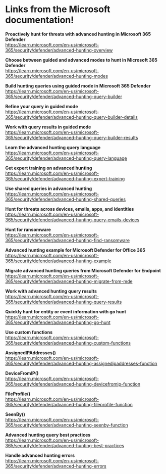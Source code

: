 # Links from the Microsoft documentation!

**Proactively hunt for threats with advanced hunting in Microsoft 365 Defender**  
https://learn.microsoft.com/en-us/microsoft-365/security/defender/advanced-hunting-overview

**Choose between guided and advanced modes to hunt in Microsoft 365 Defender**  
https://learn.microsoft.com/en-us/microsoft-365/security/defender/advanced-hunting-modes

**Build hunting queries using guided mode in Microsoft 365 Defender**  
https://learn.microsoft.com/en-us/microsoft-365/security/defender/advanced-hunting-query-builder

**Refine your query in guided mode**  
https://learn.microsoft.com/en-us/microsoft-365/security/defender/advanced-hunting-query-builder-details

**Work with query results in guided mode**  
https://learn.microsoft.com/en-us/microsoft-365/security/defender/advanced-hunting-query-builder-results

**Learn the advanced hunting query language**  
https://learn.microsoft.com/en-us/microsoft-365/security/defender/advanced-hunting-query-language

**Get expert training on advanced hunting**  
https://learn.microsoft.com/en-us/microsoft-365/security/defender/advanced-hunting-expert-training

**Use shared queries in advanced hunting**  
https://learn.microsoft.com/en-us/microsoft-365/security/defender/advanced-hunting-shared-queries

**Hunt for threats across devices, emails, apps, and identities**  
https://learn.microsoft.com/en-us/microsoft-365/security/defender/advanced-hunting-query-emails-devices

**Hunt for ransomware**  
https://learn.microsoft.com/en-us/microsoft-365/security/defender/advanced-hunting-find-ransomware

**Advanced hunting example for Microsoft Defender for Office 365**  
https://learn.microsoft.com/en-us/microsoft-365/security/defender/advanced-hunting-example

**Migrate advanced hunting queries from Microsoft Defender for Endpoint**  
https://learn.microsoft.com/en-us/microsoft-365/security/defender/advanced-hunting-migrate-from-mde

**Work with advanced hunting query results**  
https://learn.microsoft.com/en-us/microsoft-365/security/defender/advanced-hunting-query-results

**Quickly hunt for entity or event information with go hunt**  
https://learn.microsoft.com/en-us/microsoft-365/security/defender/advanced-hunting-go-hunt

**Use custom functions**  
https://learn.microsoft.com/en-us/microsoft-365/security/defender/advanced-hunting-custom-functions

**AssignedIPAddresses()**  
https://learn.microsoft.com/en-us/microsoft-365/security/defender/advanced-hunting-assignedipaddresses-function

**DeviceFromIP()**  
https://learn.microsoft.com/en-us/microsoft-365/security/defender/advanced-hunting-devicefromip-function

**FileProfile()**  
https://learn.microsoft.com/en-us/microsoft-365/security/defender/advanced-hunting-fileprofile-function

**SeenBy()**  
https://learn.microsoft.com/en-us/microsoft-365/security/defender/advanced-hunting-seenby-function

**Advanced hunting query best practices**  
https://learn.microsoft.com/en-us/microsoft-365/security/defender/advanced-hunting-best-practices

**Handle advanced hunting errors**  
https://learn.microsoft.com/en-us/microsoft-365/security/defender/advanced-hunting-errors